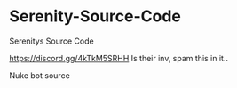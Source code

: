 # Serenity-Source-Code
Serenitys Source Code

https://discord.gg/4kTkM5SRHH Is their inv, spam this in it..

Nuke bot source
